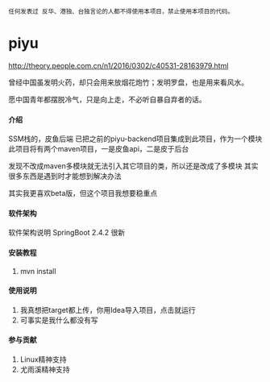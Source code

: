 `任何发表过 反华、港独、台独言论的人都不得使用本项目，禁止使用本项目的代码。`
# piyu

http://theory.people.com.cn/n1/2016/0302/c40531-28163979.html

曾经中国虽发明火药，却只会用来放烟花炮竹；发明罗盘，也是用来看风水。

愿中国青年都摆脱冷气，只是向上走，不必听自暴自弃者的话。



#### 介绍
SSM栈的，皮鱼后端
已把之前的piyu-backend项目集成到此项目，作为一个模块
此项目将有两个maven项目，一是皮鱼api，二是皮于后台

发现不改成maven多模块就无法引入其它项目的类，所以还是改成了多模块
其实很多东西是遇到时才能想到解决办法

其实我更喜欢beta版，但这个项目我想要稳重点

#### 软件架构
软件架构说明
SpringBoot 2.4.2 很新


#### 安装教程

1. mvn install

#### 使用说明

1.  我真想把target都上传，你用Idea导入项目，点击就运行
2.  可事实是我什么都没有写

#### 参与贡献

1. Linux精神支持
2. 尤雨溪精神支持
